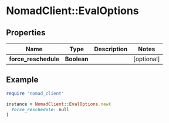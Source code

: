 # NomadClient::EvalOptions

## Properties

| Name | Type | Description | Notes |
| ---- | ---- | ----------- | ----- |
| **force_reschedule** | **Boolean** |  | [optional] |

## Example

```ruby
require 'nomad_client'

instance = NomadClient::EvalOptions.new(
  force_reschedule: null
)
```

